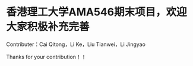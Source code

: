 # 香港理工大学AMA546期末项目，欢迎大家积极补充完善
Contributer：Cai Qitong，Li Ke，Liu Tianwei，Li Jingyao

Thanks for your contribution！！
